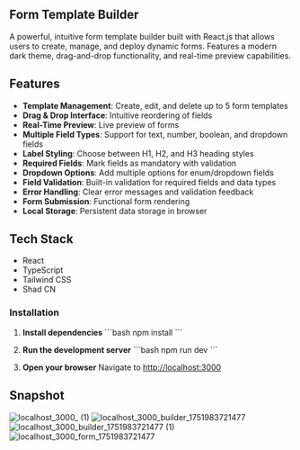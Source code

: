 ## Form Template Builder

A powerful, intuitive form template builder built with React.js that allows users to create, manage, and deploy dynamic forms. Features a modern dark theme, drag-and-drop functionality, and real-time preview capabilities.

## Features
- **Template Management**: Create, edit, and delete up to 5 form templates
- **Drag & Drop Interface**: Intuitive reordering of fields
- **Real-Time Preview**: Live preview of forms
- **Multiple Field Types**: Support for text, number, boolean, and dropdown fields
- **Label Styling**: Choose between H1, H2, and H3 heading styles
- **Required Fields**: Mark fields as mandatory with validation
- **Dropdown Options**: Add multiple options for enum/dropdown fields
- **Field Validation**: Built-in validation for required fields and data types
- **Error Handling**: Clear error messages and validation feedback
- **Form Submission**: Functional form rendering
- **Local Storage**: Persistent data storage in browser

## Tech Stack
- React
- TypeScript
-  Tailwind CSS
-  Shad CN

### **Installation**

1. **Install dependencies**
   \`\`\`bash
   npm install
   \`\`\`
3. **Run the development server**
   \`\`\`bash
   npm run dev
   \`\`\`

5. **Open your browser**
   Navigate to [http://localhost:3000](http://localhost:3000)


## Snapshot
![localhost_3000_ (1)](https://github.com/user-attachments/assets/a2e4fb3c-1469-40c8-aea1-4c370b0350f6)
![localhost_3000_builder_1751983721477](https://github.com/user-attachments/assets/383601cd-26ea-4a60-961a-7f572231243e)
![localhost_3000_builder_1751983721477 (1)](https://github.com/user-attachments/assets/8b6c1700-ba46-4909-87b8-1afb2c10a337)
![localhost_3000_form_1751983721477](https://github.com/user-attachments/assets/bef800b9-583f-4316-ab58-45b2084e5d75)



